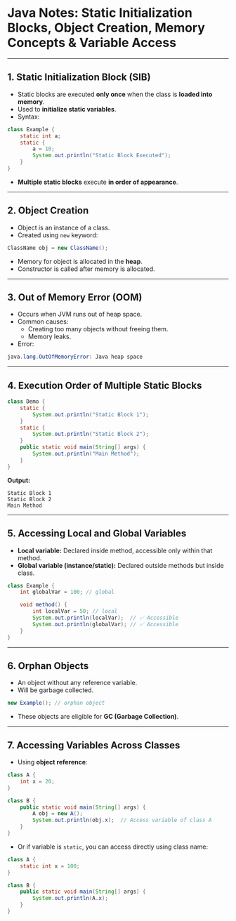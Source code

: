 # Java Notes: Static Initialization Blocks, Object Creation, Memory Concepts & Variable Access

---

## 1. Static Initialization Block (SIB)
- Static blocks are executed **only once** when the class is **loaded into memory**.
- Used to **initialize static variables**.
- Syntax:
```java
class Example {
    static int a;
    static {
        a = 10;
        System.out.println("Static Block Executed");
    }
}
```
- **Multiple static blocks** execute **in order of appearance**.

---

## 2. Object Creation
- Object is an instance of a class.
- Created using `new` keyword:
```java
ClassName obj = new ClassName();
```
- Memory for object is allocated in the **heap**.
- Constructor is called after memory is allocated.

---

## 3. Out of Memory Error (OOM)
- Occurs when JVM runs out of heap space.
- Common causes:
  - Creating too many objects without freeing them.
  - Memory leaks.
- Error:
```java
java.lang.OutOfMemoryError: Java heap space
```

---

## 4. Execution Order of Multiple Static Blocks
```java
class Demo {
    static {
        System.out.println("Static Block 1");
    }
    static {
        System.out.println("Static Block 2");
    }
    public static void main(String[] args) {
        System.out.println("Main Method");
    }
}
```
**Output:**
```
Static Block 1
Static Block 2
Main Method
```

---

## 5. Accessing Local and Global Variables
- **Local variable:** Declared inside method, accessible only within that method.
- **Global variable (instance/static):** Declared outside methods but inside class.
```java
class Example {
    int globalVar = 100; // global

    void method() {
        int localVar = 50; // local
        System.out.println(localVar);  // ✅ Accessible
        System.out.println(globalVar); // ✅ Accessible
    }
}
```

---

## 6. Orphan Objects
- An object without any reference variable.
- Will be garbage collected.
```java
new Example(); // orphan object
```
- These objects are eligible for **GC (Garbage Collection)**.

---

## 7. Accessing Variables Across Classes
- Using **object reference**:
```java
class A {
    int x = 20;
}

class B {
    public static void main(String[] args) {
        A obj = new A();
        System.out.println(obj.x);  // Access variable of class A
    }
}
```
- Or if variable is `static`, you can access directly using class name:
```java
class A {
    static int x = 100;
}

class B {
    public static void main(String[] args) {
        System.out.println(A.x);
    }
}
```

